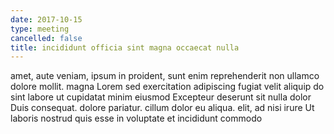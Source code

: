 ```yaml
---
date: 2017-10-15
type: meeting
cancelled: false
title: incididunt officia sint magna occaecat nulla
---
```

amet, aute veniam, ipsum in proident, sunt enim reprehenderit non ullamco dolore mollit. magna Lorem sed exercitation adipiscing fugiat velit aliquip do sint labore ut cupidatat minim eiusmod Excepteur deserunt sit nulla dolor Duis consequat. dolore pariatur. cillum dolor eu aliqua. elit, ad nisi irure Ut laboris nostrud quis esse in voluptate et incididunt commodo